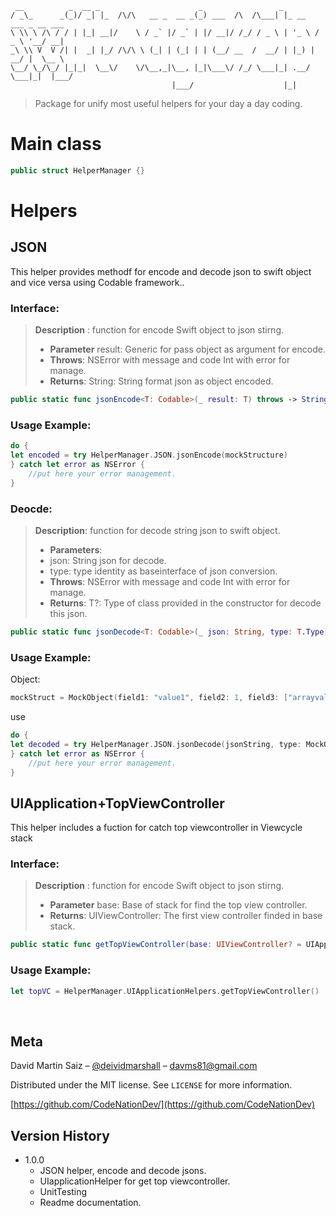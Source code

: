 ```
 __          _  __ _                      _                 _                     
/ _\_      _(_)/ _| |_  /\/\   __ _  __ _(_) ___  /\  /\___| |_ __   ___ _ __ ___ 
\ \\ \ /\ / / | |_| __|/    \ / _` |/ _` | |/ __|/ /_/ / _ \ | '_ \ / _ \ '__/ __|
_\ \\ V  V /| |  _| |_/ /\/\ \ (_| | (_| | | (__/ __  /  __/ | |_) |  __/ |  \__ \
\__/ \_/\_/ |_|_|  \__\/    \/\__,_|\__, |_|\___\/ /_/ \___|_| .__/ \___|_|  |___/
                                    |___/                    |_|                  
```

> Package for unify most useful helpers for your day a day coding.

# Main class 
```swift
public struct HelperManager {}
```

# Helpers

## JSON
This helper provides methodf for encode and decode json to swift object and vice versa using Codable framework..

### **Interface**:

> **Description** : function for encode Swift object to json stirng.
> - **Parameter** result: Generic for pass object as argument for encode.
> - **Throws**: NSError with message and code Int with error for manage.
> - **Returns**: String: String format json as object encoded.

```swift
public static func jsonEncode<T: Codable>(_ result: T) throws -> String
```

### **Usage Example**:
```swift
do {
let encoded = try HelperManager.JSON.jsonEncode(mockStructure)
} catch let error as NSError {
    //put here your error management.
}
```


### **Deocde**:
>**Description**: function for decode string json to swift object.
>- **Parameters**:
>- json: String json for decode.
>- type: type identity as baseinterface of json conversion.
>- **Throws**: NSError with message and code Int with error for manage.
>- **Returns**: T?: Type of class provided in the constructor for decode this json.
```swift
public static func jsonDecode<T: Codable>(_ json: String, type: T.Type) throws -> T 
```

### **Usage Example**:
Object:
```swift
mockStruct = MockObject(field1: "value1", field2: 1, field3: ["arrayvalue1", "arrayvalue2"], field4: MockObject2(mField1: "mValue1", mField2: 2, mField3: [0, 1, 2, 3, 4, 5, 6]))
```
use
```swift
do {
let decoded = try HelperManager.JSON.jsonDecode(jsonString, type: MockObject.self)
} catch let error as NSError {
    //put here your error management.
}
```

## UIApplication+TopViewController
This helper includes a fuction for catch top viewcontroller in Viewcycle stack

### **Interface**:

> **Description** : function for encode Swift object to json stirng.
> - **Parameter** base: Base of stack for find the top view controller.
> - **Returns**: UIViewController: The first view controller finded in base stack.
```swift
public static func getTopViewController(base: UIViewController? = UIApplication.shared.keyWindow?.rootViewController) -> UIViewController?
```
### **Usage Example**:
```swift
let topVC = HelperManager.UIApplicationHelpers.getTopViewController()
```

<br>

## Meta

David Martin Saiz – [@deividmarshall](https://twitter.com/deividmarshall) – davms81@gmail.com

Distributed under the MIT license. See ``LICENSE`` for more information.

[https://github.com/CodeNationDev/](https://github.com/CodeNationDev)

## Version History
* 1.0.0
  *  JSON helper, encode and decode jsons.
  *  UIapplicationHelper for get top viewcontroller.
  *  UnitTesting
  *  Readme documentation.
